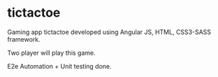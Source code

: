 # tictactoe
Gaming app tictactoe developed using Angular JS, HTML, CSS3-SASS framework.

Two player will play this game.

E2e Automation + Unit testing done. 


